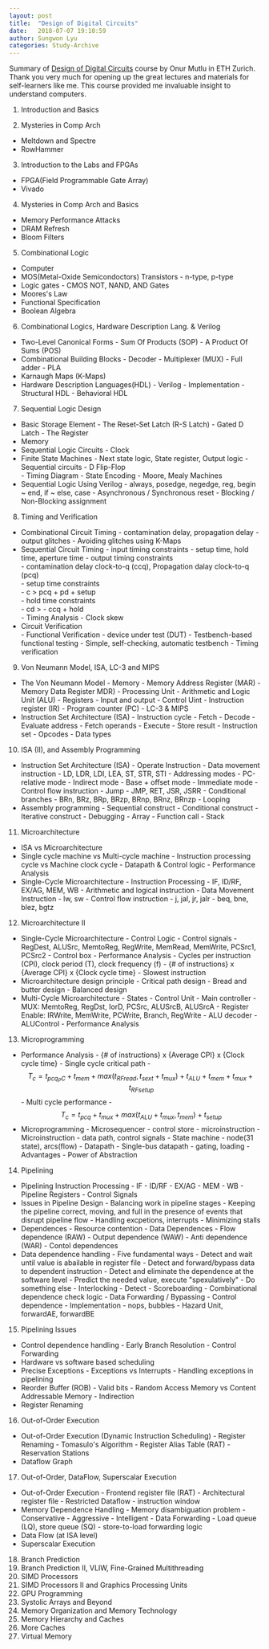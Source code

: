 ```yaml
---
layout: post
title:  "Design of Digital Circuits"
date:   2018-07-07 19:10:59
author: Sungwon Lyu
categories: Study-Archive
---
```

Summary of [Design of Digital Circuits](https://safari.ethz.ch/digitaltechnik/spring2018/doku.php) course by Onur Mutlu in ETH Zurich. Thank you very much for opening up the great lectures and materials for self-learners like me. This course provided me invaluable insight to understand computers.

1. Introduction and Basics

2. Mysteries in Comp Arch
- Meltdown and Spectre
- RowHammer

3. Introduction to the Labs and FPGAs
- FPGA(Field Programmable Gate Array)
- Vivado

4. Mysteries in Comp Arch and Basics
- Memory Performance Attacks
- DRAM Refresh
- Bloom Filters

5. Combinational Logic
- Computer
- MOS(Metal-Oxide Semicondoctors) Transistors
		- n-type, p-type
- Logic gates
		- CMOS NOT, NAND, AND Gates
- Moores's Law
- Functional Specification
- Boolean Algebra

6. Combinational Logics, Hardware Description Lang. & Verilog
- Two-Level Canonical Forms
		- Sum Of Products (SOP)
		- A Product Of Sums (POS)   
- Combinational Building Blocks
		- Decoder
		- Multiplexer (MUX)
		- Full adder
		- PLA
- Karnaugh Maps (K-Maps)
- Hardware Description Languages(HDL)
		- Verilog
		- Implementation
			- Structural HDL
			- Behavioral HDL

7. Sequential Logic Design
- Basic Storage Element
		- The Reset-Set Latch (R-S Latch)
		- Gated D Latch
		- The Register
- Memory
- Sequential Logic Circuits
		- Clock
- Finite State Machines
		- Next state logic, State register, Output logic
		- Sequential circuits
			- D Flip-Flop  
		- Timing Diagram
		- State Encoding
		- Moore, Mealy Machines  
- Sequential Logic Using Verilog
		- always, posedge, negedge, reg, begin ~ end, if ~ else, case
		- Asynchronous / Synchronous reset
		- Blocking / Non-Blocking assignment

8. Timing and Verification
- Combinational Circuit Timing
		- contamination delay, propagation delay
		- output glitches
			- Avoiding glitches using K-Maps
- Sequential Circuit Timing
		- input timing constraints
			- setup time, hold time, aperture time
		- output timing constraints  
			- contamination delay clock-to-q (ccq), Propagation dalay clock-to-q (pcq)  
		- setup time constraints  
			- c > pcq + pd + setup  
		- hold time constraints  
			- cd > - ccq + hold  
		- Timing Analysis
		- Clock skew
- Circuit Verification  
		- Functional Verification
			- device under test (DUT)
			- Testbench-based functional testing
				- Simple, self-checking, automatic testbench
		- Timing verification

9. Von Neumann Model, ISA, LC-3 and MIPS
- The Von Neumann Model
		- Memory
			- Memory Address Register (MAR)
			- Memory Data Register MDR)
		- Processing Unit
			- Arithmetic and Logic Unit (ALU)
			- Registers
		- Input and output
		- Control Uint
			- Instruction register (IR)
			- Program counter (PC)
		- LC-3 & MIPS
- Instruction Set Architecture (ISA)
		- Instruction cycle
			- Fetch
			- Decode
			- Evaluate address
			- Fetch operands
			- Execute
			- Store result
		- Instruction set
			- Opcodes
			- Data types

10. ISA (II), and Assembly Programming
- Instruction Set Architecture (ISA)
		- Operate Instruction
		- Data movement instruction
			- LD, LDR, LDI, LEA, ST, STR, STI
			- Addressing modes
				- PC-relative mode
				- Indirect mode
				- Base + offset mode
				- Immediate mode
		- Control flow instruction
			- Jump
				- JMP, RET, JSR, JSRR
			- Conditional branches
				- BRn, BRz, BRp, BRzp, BRnp, BRnz, BRnzp
				- Looping
- Assembly programming
		- Sequential construct
		- Conditional construct
		- Iterative construct
		- Debugging
		- Array
		- Function call
		- Stack

11. Microarchitecture
- ISA vs Microarchitecture
- Single cycle machine vs Multi-cycle machine
		- Instruction processing cycle vs Machine clock cycle
		- Datapath & Control logic
		- Performance Analysis
- Single-Cycle Microarchitecture
		- Instruction Processing
			- IF, ID/RF, EX/AG, MEM, WB
		- Arithmetic and logical instruction
		- Data Movement Instruction
			- lw, sw
		- Control flow instruction
			- j, jal, jr, jalr
			- beq, bne, blez, bgtz

12. Microarchitecture II
- Single-Cycle Microarchitecture
		- Control Logic
			- Control signals
				- RegDest, ALUSrc, MemtoReg, RegWrite, MemRead, MemWrite, PCSrc1, PCSrc2
			- Control box
		- Performance Analysis
			- Cycles per instruction (CPI), clock period (T), clock frequency (f)
			- {# of instructions} x {Average CPI} x {Clock cycle time}
			- Slowest instruction
- Microarchitecture design principle
		- Critical path design
		- Bread and butter design
		- Balanced design
- Multi-Cycle Microarchitecture
		- States
		- Control Unit
			- Main controller
				- MUX: MemtoReg, RegDst, IorD, PCSrc, ALUSrcB, ALUSrcA
				- Register Enable: IRWrite, MemWrite, PCWrite, Branch, RegWrite
			- ALU decoder
				- ALUControl
		- Performance Analysis

13. Microprogramming
- Performance Analysis 
		- {# of instructions} x {Average CPI} x {Clock cycle time}
		- Single cycle critical path
			- $$T_c = t_{pcq_PC} + t_{mem} + max(t_{RFread}, t_{sext} + t_{mux}) + t_{ALU} + t_{mem} + t_{mux} + t_{RFsetup}$$
		- Multi cycle performance
			- $$T_c = t_{pcq} + t_{mux} + max(t_{ALU} + t_{mux}, t_{mem}) + t_{setup}$$
- Microprogramming
		- Microsequencer - control store - microinstruction
		- Microinstruction
			- data path, control signals
		- State machine
			- node(31 state), arcs(flow)
		- Datapath
			- Single-bus datapath
			- gating, loading
		- Advantages
			- Power of Abstraction

14. Pipelining
- Pipelining Instruction Processing
		- IF - ID/RF - EX/AG - MEM - WB
		- Pipeline Registers
		- Control Signals
- Issues in Pipeline Design
		- Balancing work in pipeline stages
		- Keeping the pipeline correct, moving, and full in the presence of events that disrupt pipeline flow
		- Handling excpetions, interrupts
		- Minimizing stalls
- Dependences
		- Resource contention
		- Data Dependences
			- Flow dependence (RAW)
			- Output dependence (WAW)
			- Anti dependence (WAR)
		- Contol dependences
- Data dependence handling
		- Five fundamental ways
			- Detect and wait until value is abailable in register file
			- Detect and forward/bypass data to dependent instruction
			- Detect and eliminate the dependence at the software level
			- Predict the needed value, execute "spexulatively"
			- Do something else
		- Interlocking
			- Detect
				- Scoreboarding
				- Combinational dependence check logic
			- Data Forwarding / Bypassing
		- Control dependence
		- Implementation
			- nops, bubbles
			- Hazard Unit, forwardAE, forwardBE

15. Pipelining Issues
- Control dependence handling
		- Early Branch Resolution
		- Control Forwarding
- Hardware vs software based scheduling
- Precise Exceptions
		- Exceptions vs Interrupts
		- Handling exceptions in pipelining
- Reorder Buffer (ROB)
		- Valid bits
		- Random Access Memory vs Content Addressable Memory
		- Indirection
- Register Renaming

16. Out-of-Order Execution
- Out-of-Order Execution (Dynamic Instruction Scheduling)
		- Register Renaming
		- Tomasulo's Algorithm
		- Register Alias Table (RAT)
		- Reservation Stations
- Dataflow Graph

17. Out-of-Order, DataFlow, Superscalar Execution
- Out-of-Order Execution
		- Frontend register file (RAT)
		- Architectural register file 
		- Restricted Dataflow
			- instruction window
- Memory Dependence Handling
		- Memory disambiguation problem
			- Conservative
			- Aggressive
			- Intelligent
		- Data Forwarding
			- Load queue (LQ), store queue (SQ)
			- store-to-load forwarding logic
- Data Flow (at ISA level)
- Superscalar Execution

18. Branch Prediction
19. Branch Prediction II, VLIW, Fine-Grained Multithreading
20. SIMD Processors
21. SIMD Processors II and Graphics Processing Units
22. GPU Programming
23. Systolic Arrays and Beyond
23. Memory Organization and Memory Technology
24. Memory Hierarchy and Caches
25. More Caches
25. Virtual Memory